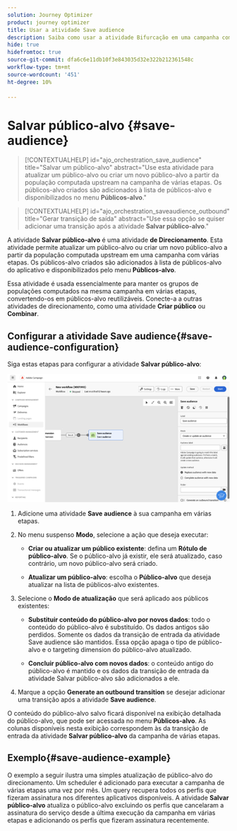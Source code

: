 ```yaml
---
solution: Journey Optimizer
product: journey optimizer
title: Usar a atividade Save audience
description: Saiba como usar a atividade Bifurcação em uma campanha com várias etapas
hide: true
hidefromtoc: true
source-git-commit: dfa6c6e11db10f3e843035d32e322b212361548c
workflow-type: tm+mt
source-wordcount: '451'
ht-degree: 10%

---
```


# Salvar público-alvo {#save-audience}

>[!CONTEXTUALHELP]
>id="ajo_orchestration_save_audience"
>title="Salvar um público-alvo"
>abstract="Use esta atividade para atualizar um público-alvo ou criar um novo público-alvo a partir da população computada upstream na campanha de várias etapas. Os públicos-alvo criados são adicionados à lista de públicos-alvo e disponibilizados no menu **Públicos-alvo**."

>[!CONTEXTUALHELP]
>id="ajo_orchestration_saveaudience_outbound"
>title="Gerar transição de saída"
>abstract="Use essa opção se quiser adicionar uma transição após a atividade **Salvar público-alvo**."

A atividade **Salvar público-alvo** é uma atividade **de Direcionamento**. Esta atividade permite atualizar um público-alvo ou criar um novo público-alvo a partir da população computada upstream em uma campanha com várias etapas. Os públicos-alvo criados são adicionados à lista de públicos-alvo do aplicativo e disponibilizados pelo menu **Públicos-alvo**.

Essa atividade é usada essencialmente para manter os grupos de populações computados na mesma campanha em várias etapas, convertendo-os em públicos-alvo reutilizáveis. Conecte-a a outras atividades de direcionamento, como uma atividade **Criar público** ou **Combinar**.

## Configurar a atividade Save audience{#save-audience-configuration}

Siga estas etapas para configurar a atividade **Salvar público-alvo**:

![](../assets/workflow-save-audience.png)

1. Adicione uma atividade **Save audience** à sua campanha em várias etapas.

1. No menu suspenso **Modo**, selecione a ação que deseja executar:

   * **Criar ou atualizar um público existente**: defina um **Rótulo de público-alvo**. Se o público-alvo já existir, ele será atualizado, caso contrário, um novo público-alvo será criado.

   * **Atualizar um público-alvo**: escolha o **Público-alvo** que deseja atualizar na lista de públicos-alvo existentes.

1. Selecione o **Modo de atualização** que será aplicado aos públicos existentes:

   * **Substituir conteúdo do público-alvo por novos dados**: todo o conteúdo do público-alvo é substituído. Os dados antigos são perdidos. Somente os dados da transição de entrada da atividade Save audience são mantidos. Essa opção apaga o tipo de público-alvo e o targeting dimension do público-alvo atualizado.

   * **Concluir público-alvo com novos dados**: o conteúdo antigo do público-alvo é mantido e os dados da transição de entrada da atividade Salvar público-alvo são adicionados a ele.

1. Marque a opção **Generate an outbound transition** se desejar adicionar uma transição após a atividade **Save audience**.

O conteúdo do público-alvo salvo ficará disponível na exibição detalhada do público-alvo, que pode ser acessada no menu **Públicos-alvo**. As colunas disponíveis nesta exibição correspondem às da transição de entrada da atividade **Salvar público-alvo** da campanha de várias etapas.


## Exemplo{#save-audience-example}

O exemplo a seguir ilustra uma simples atualização de público-alvo do direcionamento. Um scheduler é adicionado para executar a campanha de várias etapas uma vez por mês. Um query recupera todos os perfis que fizeram assinatura nos diferentes aplicativos disponíveis. A atividade **Salvar público-alvo** atualiza o público-alvo excluindo os perfis que cancelaram a assinatura do serviço desde a última execução da campanha em várias etapas e adicionando os perfis que fizeram assinatura recentemente.
